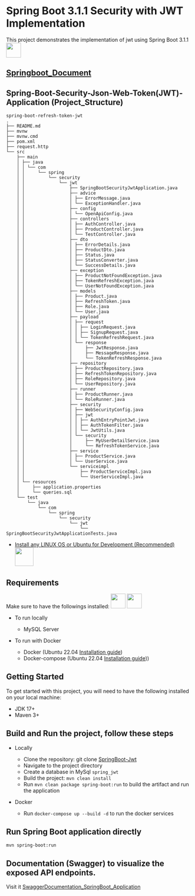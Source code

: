 # Spring Boot 3.1.1 Security with JWT Implementation
This project demonstrates the implementation of jwt using Spring Boot 3.1.1
<img src="https://www.svgrepo.com/show/354380/spring-icon.svg" style="height: 40px">
## [Springboot_Document](https://docs.spring.io/spring-boot/docs/current/reference/htmlsingle/)

## Spring-Boot-Security-Json-Web-Token(JWT)-Application (Project_Structure)
````
spring-boot-refresh-token-jwt
.
├── README.md
├── mvnw
├── mvnw.cmd
├── pom.xml
├── request.http
└── src
    ├── main
    │ ├── java
    │ │ └── com
    │ │     └── spring
    │ │         └── security
    │ │             └── jwt
    │ │                 ├── SpringBootSecurityJwtApplication.java
    │ │                 ├── advice
    │ │                 │ ├── ErrorMessage.java
    │ │                 │ └── ExceptionHandler.java
    │ │                 ├── config
    │ │                 │ └── OpenApiConfig.java
    │ │                 ├── controllers
    │ │                 │ ├── AuthController.java
    │ │                 │ ├── ProductController.java
    │ │                 │ └── TestController.java
    │ │                 ├── dto
    │ │                 │ ├── ErrorDetails.java
    │ │                 │ ├── ProductDto.java
    │ │                 │ ├── Status.java
    │ │                 │ ├── StatusConverter.java
    │ │                 │ └── SuccessDetails.java
    │ │                 ├── exception
    │ │                 │ ├── ProductNotFoundException.java
    │ │                 │ ├── TokenRefreshException.java
    │ │                 │ └── UserNotFoundException.java
    │ │                 ├── models
    │ │                 │ ├── Product.java
    │ │                 │ ├── RefreshToken.java
    │ │                 │ ├── Role.java
    │ │                 │ └── User.java
    │ │                 ├── payload
    │ │                 │ ├── request
    │ │                 │ │ ├── LoginRequest.java
    │ │                 │ │ ├── SignupRequest.java
    │ │                 │ │ └── TokenRefreshRequest.java
    │ │                 │ └── response
    │ │                 │     ├── JwtResponse.java
    │ │                 │     ├── MessageResponse.java
    │ │                 │     └── TokenRefreshResponse.java
    │ │                 ├── repository
    │ │                 │ ├── ProductRepository.java
    │ │                 │ ├── RefreshTokenRepository.java
    │ │                 │ ├── RoleRepository.java
    │ │                 │ └── UserRepository.java
    │ │                 ├── runner
    │ │                 │ ├── ProductRunner.java
    │ │                 │ └── RoleRunner.java
    │ │                 ├── security
    │ │                 │ ├── WebSecurityConfig.java
    │ │                 │ ├── jwt
    │ │                 │ │ ├── AuthEntryPointJwt.java
    │ │                 │ │ ├── AuthTokenFilter.java
    │ │                 │ │ └── JwtUtils.java
    │ │                 │ └── security
    │ │                 │     ├── MyUserDetailService.java
    │ │                 │     └── RefreshTokenService.java
    │ │                 ├── service
    │ │                 │ ├── ProductService.java
    │ │                 │ └── UserService.java
    │ │                 └── serviceimpl
    │ │                     ├── ProductServiceImpl.java
    │ │                     └── UserServiceImpl.java
    │ └── resources
    │     ├── application.properties
    │     └── queries.sql
    └── test
        └── java
            └── com
                └── spring
                    └── security
                        └── jwt
                            └── SpringBootSecurityJwtApplicationTests.java
````

* [Install any LINUX OS or Ubuntu for Development (Recommended) ](https://releases.ubuntu.com/jammy/)<img src="https://assets.ubuntu.com/v1/a7e3c509-Canonical%20Ubuntu.svg" style="height: 50px">

## Requirements
Make sure to have the followings installed:
<img src="https://www.freepnglogos.com/uploads/logo-mysql-png/logo-mysql-mysql-logo-png-images-are-download-crazypng-21.png" style="height: 40px">
<img src="https://www.svgrepo.com/show/331370/docker.svg" style="height: 40px">

* To run locally
    - MySQL Server

* To run with Docker
    - Docker (Ubuntu 22.04 [Installation guide](https://docs.docker.com/engine/install/ubuntu/))
    - Docker-compose (Ubuntu 22.04 [Installation guide](https://docs.docker.com/compose/install/)))
## Getting Started
To get started with this project, you will need to have the following installed on your local machine:

* JDK 17+
* Maven 3+

## Build and Run the project, follow these steps
* Locally
    - Clone the repository: git clone [SpringBoot-Jwt](https://github.com/vikrantgit97/SpringBoot-Jwt.git)
    - Navigate to the project directory
    - Create a database in MySql `spring_jwt`
    - Build the project: `mvn clean install`
    - Run `mvn clean package spring-boot:run` to build the artifact and run the application

* Docker
    - Run `docker-compose up --build -d` to run the docker services

## Run Spring Boot application directly
```
mvn spring-boot:run
```

## Documentation (Swagger) to visualize the exposed API endpoints.
Visit it [SwaggerDocumentation_SpringBoot_Application](http://localhost:8080/swagger-ui.html)